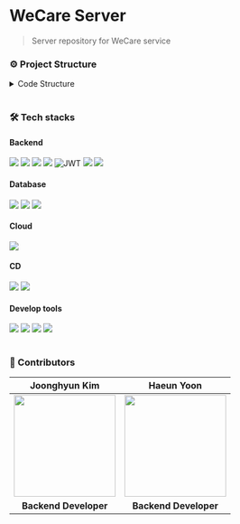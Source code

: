 #  WeCare Server
> Server repository for WeCare service

### ⚙️ Project Structure
<details>
<summary>Code Structure</summary>
<div>

```
.
├── Dockerfile
├── README.md
├── build.gradle
├── gradle
│   └── wrapper
│       ├── gradle-wrapper.jar
│       └── gradle-wrapper.properties
├── gradlew
├── gradlew.bat
├── settings.gradle
└── src
    ├── main
    │   ├── java
    │   │   └── ollie
    │   │       └── wecare
    │   │           ├── WecareApplication.java
    │   │           ├── challenge
    │   │           │   ├── controller
    │   │           │   │   └── ChallengeController.java
    │   │           │   ├── dto
    │   │           │   │   ├── AttendChallengeReq.java
    │   │           │   │   ├── GetAttendanceRes.java
    │   │           │   │   ├── GetChallengeAdsRes.java
    │   │           │   │   ├── GetChallengesRes.java
    │   │           │   │   ├── PostChallengeReq.java
    │   │           │   │   └── PostMyChallengeReq.java
    │   │           │   ├── entity
    │   │           │   │   ├── Challenge.java
    │   │           │   │   └── ChallengeAttendance.java
    │   │           │   ├── repository
    │   │           │   │   ├── ChallengeAttendanceRepository.java
    │   │           │   │   └── ChallengeRepository.java
    │   │           │   └── service
    │   │           │       └── ChallengeService.java
    │   │           ├── common
    │   │           │   ├── base
    │   │           │   │   ├── BaseEntity.java
    │   │           │   │   ├── BaseException.java
    │   │           │   │   ├── BaseResponse.java
    │   │           │   │   └── BaseResponseStatus.java
    │   │           │   ├── configuration
    │   │           │   │   ├── AppConfiguration.java
    │   │           │   │   ├── RedisConfiguration.java
    │   │           │   │   ├── WebConfiguration.java
    │   │           │   │   └── WebSecurityConfiguration.java
    │   │           │   ├── constants
    │   │           │   │   ├── Constants.java
    │   │           │   │   └── RequestURI.java
    │   │           │   ├── enums
    │   │           │   │   └── Role.java
    │   │           │   ├── exception
    │   │           │   │   ├── ErrorResponse.java
    │   │           │   │   └── GlobalExceptionHandler.java
    │   │           │   └── jwt
    │   │           │       ├── JwtAuthenticationFilter.java
    │   │           │       └── JwtExceptionFilter.java
    │   │           ├── program
    │   │           │   ├── controller
    │   │           │   │   └── ProgramController.java
    │   │           │   ├── dto
    │   │           │   │   ├── DateDto.java
    │   │           │   │   ├── GetProgramRes.java
    │   │           │   │   └── PostProgramReq.java
    │   │           │   ├── entity
    │   │           │   │   ├── Program.java
    │   │           │   │   └── Tag.java
    │   │           │   ├── repository
    │   │           │   │   └── ProgramRepository.java
    │   │           │   └── service
    │   │           │       └── ProgramService.java
    │   │           └── user
    │   │               ├── controller
    │   │               │   └── UserController.java
    │   │               ├── dto
    │   │               │   ├── CenterListDto.java
    │   │               │   ├── EditNicknameRequest.java
    │   │               │   ├── EditPasswordRequest.java
    │   │               │   ├── JwtDto.java
    │   │               │   ├── LoginIdRequest.java
    │   │               │   ├── LoginRequest.java
    │   │               │   ├── LoginResponse.java
    │   │               │   ├── MyPageResponse.java
    │   │               │   ├── NicknameRequest.java
    │   │               │   ├── ReissueTokenRequest.java
    │   │               │   ├── SignOutRequest.java
    │   │               │   ├── SignupRequest.java
    │   │               │   ├── SignupViewResponse.java
    │   │               │   └── TokenResponse.java
    │   │               ├── entity
    │   │               │   ├── Center.java
    │   │               │   └── User.java
    │   │               ├── repository
    │   │               │   ├── CenterRepository.java
    │   │               │   └── UserRepository.java
    │   │               └── service
    │   │                   ├── AuthService.java
    │   │                   ├── RedisService.java
    │   │                   └── UserService.java
    │   └── resources
    │       └── application.yml
    └── test
        └── java
            └── ollie
                └── wecare
                    ├── WecareApplicationTests.java
                    └── common
                        └── jwt
```

</div>
</details>

<br>

### 🛠️ Tech stacks
#### Backend
<img src="https://img.shields.io/badge/java-007396?style=for-the-badge&logo=java&logoColor=white"> <img src="https://img.shields.io/badge/springboot-6DB33F?style=for-the-badge&logo=springboot&logoColor=white"> <img src="https://img.shields.io/badge/spring security-6DB33F?style=for-the-badge&logo=spring security&logoColor=white"> <img src="https://img.shields.io/badge/spring data jpa-6DB33F?style=for-the-badge&logo=spring&logoColor=white"> ![JWT](https://img.shields.io/badge/JWT-black?style=for-the-badge&logo=JSON%20web%20tokens)  <img src="https://img.shields.io/badge/hibernate-59666C?style=for-the-badge&logo=hibernate&logoColor=white"> <img src="https://img.shields.io/badge/gradle-02303A?style=for-the-badge&logo=gradle&logoColor=white"> 

#### Database
<img src="https://img.shields.io/badge/aws rds-527FFF?style=for-the-badge&logo=amazonrds&logoColor=white"> <img src="https://img.shields.io/badge/mysql-4479A1?style=for-the-badge&logo=mysql&logoColor=white"> <img src="https://img.shields.io/badge/redis-DC382D?style=for-the-badge&logo=redis&logoColor=white">

#### Cloud
<img src="https://img.shields.io/badge/AWS ec2-FF9900?style=for-the-badge&logo=amazonec2&logoColor=white">

#### CD
<img src="https://img.shields.io/badge/docker-2496ED?style=for-the-badge&logo=docker&logoColor=white"> <img src="https://img.shields.io/badge/github actions-2088FF?style=for-the-badge&logo=github actions&logoColor=white">

#### Develop tools
<img src="https://img.shields.io/badge/intelliJ-000000?style=for-the-badge&logo=intellij idea&logoColor=white"> <img src="https://img.shields.io/badge/postman-FF6C37?style=for-the-badge&logo=postman&logoColor=white"> <img src="https://img.shields.io/badge/github-181717?style=for-the-badge&logo=github&logoColor=white"> <img src="https://img.shields.io/badge/git-F05032?style=for-the-badge&logo=git&logoColor=white">
<br>
<br>


### 🎯 Contributors
|Joonghyun Kim|Haeun Yoon|
|:---:|:---:|
|<img src="https://github.com/JoongHyun-Kim.png" width="180" height="180" >|<img src="https://github.com/Haeun-Y.png" width="180" height="180" >|
| **Backend Developer** | **Backend Developer** |
